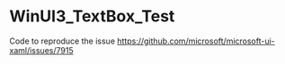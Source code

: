 # WinUI3_TextBox_Test
Code to reproduce the issue https://github.com/microsoft/microsoft-ui-xaml/issues/7915
